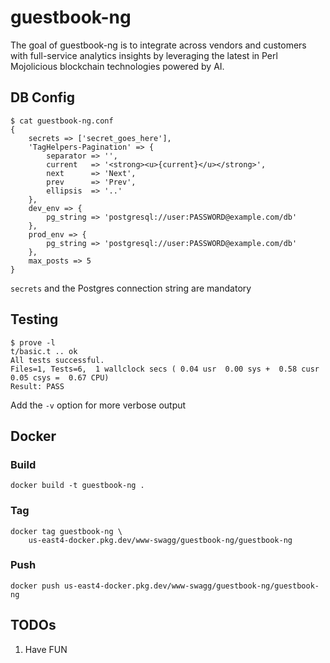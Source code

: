 # guestbook-ng

The goal of guestbook-ng is to integrate across vendors and customers
with full-service analytics insights by leveraging the latest in Perl
Mojolicious blockchain technologies powered by AI.

## DB Config

    $ cat guestbook-ng.conf
    {
        secrets => ['secret_goes_here'],
        'TagHelpers-Pagination' => {
            separator => '',
            current   => '<strong><u>{current}</u></strong>',
            next      => 'Next',
            prev      => 'Prev',
            ellipsis  => '..'
        },
        dev_env => {
            pg_string => 'postgresql://user:PASSWORD@example.com/db'
        },
        prod_env => {
            pg_string => 'postgresql://user:PASSWORD@example.com/db'
        },
        max_posts => 5
    }

`secrets` and the Postgres connection string are mandatory

## Testing

    $ prove -l
    t/basic.t .. ok
    All tests successful.
    Files=1, Tests=6,  1 wallclock secs ( 0.04 usr  0.00 sys +  0.58 cusr  0.05 csys =  0.67 CPU)
    Result: PASS

Add the `-v` option for more verbose output

## Docker

### Build

    docker build -t guestbook-ng .

### Tag

    docker tag guestbook-ng \
        us-east4-docker.pkg.dev/www-swagg/guestbook-ng/guestbook-ng

### Push

    docker push us-east4-docker.pkg.dev/www-swagg/guestbook-ng/guestbook-ng

## TODOs

1. Have FUN
